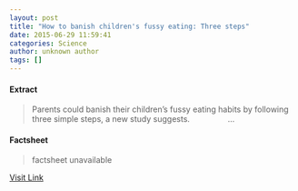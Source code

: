 ```yaml
---
layout: post
title: "How to banish children's fussy eating: Three steps"
date: 2015-06-29 11:59:41
categories: Science
author: unknown author
tags: []
---
```



#### Extract
>Parents could banish their children’s fussy eating habits by following three simple steps, a new study suggests.                 ...

#### Factsheet
>factsheet unavailable

[Visit Link](http://www.sciencedaily.com/releases/2015/06/150629075941.htm)



